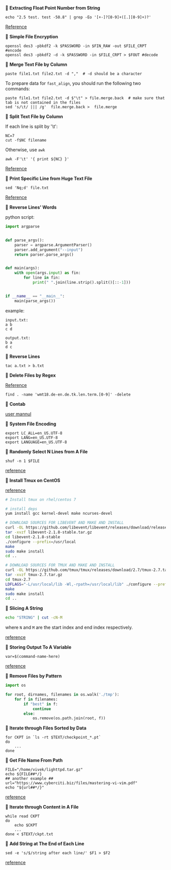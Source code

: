 &#x1F3B9;	**Extracting Float Point Number from String**

```shell
echo "2.5 test. test -50.8" | grep -Eo '[+-]?[0-9]+([.][0-9]+)?'
```
[Reference](https://unix.stackexchange.com/a/290978/301510)


&#x1F3B9; **Simple File Encryption**

```shell
openssl des3 -pbkdf2 -k $PASSWORD -in $FIN_RAW -out $FILE_CRPT  #encode
openssl des3 -pbkdf2 -d -k $PASSWORD -in $FILE_CRPT > $FOUT #decode
```
&#x1F3B9; **Merge Text File by Column**

```shell
paste file1.txt file2.txt -d ","  # -d should be a character
```

To prepare data for `fast_align`, you should run the following two commands:

```shell
paste file1.txt file2.txt -d $"\t" > file.merge.back  # make sure that tab is not contained in the files
sed 's/\t/ ||| /g'  file.merge.back >  file.merge
```

&#x1F3B9; **Split Text File by Column**

If each line is split by '\t':
```shell
NC=7
cut -f$NC filename
```

Otherwise, use `awk`

```shell
awk -F'\t' '{ print ${NC} }'
```

[Reference](https://stackoverflow.com/a/13795587)

&#x1F3B9; **Print Specific Line from Huge Text File**


```shell
sed 'Nq;d' file.txt
```

[Reference](https://stackoverflow.com/a/14709477/5793660)


&#x1F3B9; **Reverse Lines' Words**

python script:

```python
import argparse


def parse_args():
    parser = argparse.ArgumentParser()
    parser.add_argument("--input")
    return parser.parse_args()


def main(args):
    with open(args.input) as fin:
        for line in fin:
            print(" ".join(line.strip().split()[::-1]))


if __name__ == "__main__":
    main(parse_args())

```

example:
```shell
input.txt:
a b
c d

output.txt:
b a
d c
```

&#x1F3B9; **Reverse Lines**

```shell
tac a.txt > b.txt
```

&#x1F3B9; **Delete Files by Regex**

[Reference](https://superuser.com/a/392896/1119261)

```shell
find . -name 'wmt18.de-en.de.tk.len.term.[0-9]' -delete
```

&#x1F3B9; **Contab**

[user mannul](https://crontab.guru/every-10-minutes)


&#x1F3B9; **System File Encoding**

```
export LC_ALL=en_US.UTF-8
export LANG=en_US.UTF-8
export LANGUAGE=en_US.UTF-8
```

&#x1F3B9; **Randomly Select N Lines from A File**

```
shuf -n 1 $FILE
```

[reference](https://stackoverflow.com/a/448127)


&#x1F3B9; **Install Tmux on CentOS**

[reference](https://gist.github.com/suhlig/c8b8d70d33462a95d2b0307df5e40d64)

```bash
# Install tmux on rhel/centos 7

# install deps
yum install gcc kernel-devel make ncurses-devel

# DOWNLOAD SOURCES FOR LIBEVENT AND MAKE AND INSTALL
curl -OL https://github.com/libevent/libevent/releases/download/release-2.1.8-stable/libevent-2.1.8-stable.tar.gz
tar -xvzf libevent-2.1.8-stable.tar.gz
cd libevent-2.1.8-stable
./configure --prefix=/usr/local
make
sudo make install
cd ..

# DOWNLOAD SOURCES FOR TMUX AND MAKE AND INSTALL
curl -OL https://github.com/tmux/tmux/releases/download/2.7/tmux-2.7.tar.gz
tar -xvzf tmux-2.7.tar.gz
cd tmux-2.7
LDFLAGS="-L/usr/local/lib -Wl,-rpath=/usr/local/lib" ./configure --prefix=/usr/local
make
sudo make install
cd ..
```


&#x1F3B9; **Slicing A String**

```bash
echo "STRING" | cut -cN-M
```
where `N` and `M` are the start index and end index respectively.

[reference](https://stackabuse.com/substrings-in-bash/)

&#x1F3B9; **Storing Output To A Variable**

```
var=$(command-name-here)
```

[reference](https://www.cyberciti.biz/faq/unix-linux-bsd-appleosx-bash-assign-variable-command-output/)


&#x1F3B9; **Remove Files by Pattern**

```python
import os                                                                                                                                             

for root, dirnames, filenames in os.walk('./tmp'): 
    for f in filenames: 
        if "best" in f: 
            continue 
        else: 
            os.remove(os.path.join(root, f)) 
```

&#x1F3B9; **Iterate through Files Sorted by Data**

```
for CKPT in `ls -rt $TEXT/checkpoint_*.pt`
do
    ...
done
```

&#x1F3B9; **Get File Name From Path**

```
FILE="/home/vivek/lighttpd.tar.gz"
echo ${FILE##*/}
## another example ##
url="https://www.cyberciti.biz/files/mastering-vi-vim.pdf"
echo "${url##*/}"
```
[reference](https://www.cyberciti.biz/faq/bash-get-basename-of-filename-or-directory-name/)


&#x1F3B9; **Iterate through Content in A File**

```
while read CKPT
do
    echo $CKPT
    ...
done < $TEXT/ckpt.txt
```

&#x1F3B9; **Add String at The End of Each Line**

```
sed -e 's/$/string after each line/' $F1 > $F2
```
[reference](https://stackoverflow.com/a/2869736/5793660)

